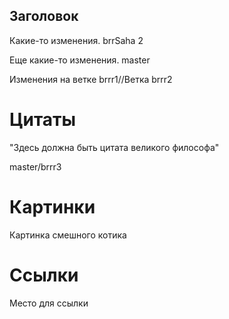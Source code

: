 ## Заголовок

Какие-то изменения. brrSaha 2

Еще какие-то изменения. master

Изменения на ветке brrr1//Ветка brrr2

# Цитаты

"Здесь должна быть цитата великого философа"

master/brrr3

# Картинки

Картинка смешного котика

# Ссылки

Место для ссылки